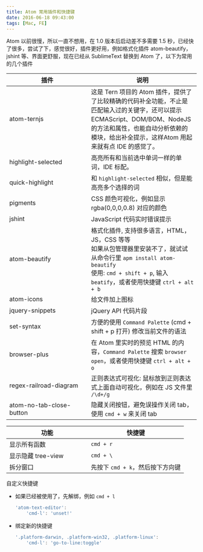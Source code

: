 ```yaml
---
title: Atom 常用插件和快捷键
date: 2016-06-18 09:43:00
tags: [Mac, FE]
---
```


Atom 以前很慢，所以一直不想用，在 1.0 版本后启动差不多需要 1.5 秒，已经快了很多，尝试了下，感觉很好，插件更好用，例如格式化插件 atom-beautify，jshint 等、界面更舒服，现在已经从 SublimeText 替换到 Atom 了，以下为常用的几个插件

<!--more-->

<style>
table td {
    min-width: 200px;
}
</style>

插件                    |         说明
---------------------- | ----------------------
atom-ternjs            | 这是 Tern 项目的 Atom 插件，提供了了比较精确的代码补全功能，不止是匹配输入过的关键字，还可以提示 ECMAScript、DOM/BOM、NodeJS 的方法和属性，也能自动分析依赖的模块，给出补全提示，这样Atom 用起来就有点 IDE 的感觉了。
highlight-selected     | 高亮所有和当前选中单词一样的单词，IDE 标配。
quick-highlight        | 和 `highlight-selected` 相似，但是能高亮多个选择的词
pigments               | CSS 颜色可视化，例如显示 rgba(0,0,0,0.8) 对应的颜色
jshint                 | JavaScript 代码实时错误提示
atom-beautify          | 格式化插件, 支持很多语言，HTML，JS，CSS 等等<br>如果从包管理器里安装不了，就试试从命令行里 `apm install atom-beautify`<br>使用: `cmd + shift + p`, 输入 `beatify`，或者使用快捷键 `ctrl + alt + b`
atom-icons             | 给文件加上图标
jquery-snippets        | jQuery API 代码片段
set-syntax             | 方便的使用 `Command Palette` (cmd + shift + p 打开) 修改当前文件的语法
browser-plus           | 在 Atom 里实时的预览 HTML 的内容，`Command Palette` 搜索 `browser open`，或者使用快捷键 `ctrl + alt + o`
regex-railroad-diagram | 正则表达式可视化: 鼠标放到正则表达式上面自动可视化，例如在 JS 文件里 `/\d+/g`
atom-no-tab-close-button | 隐藏关闭按钮，避免误操作关闭 tab，使用 `cmd + w` 来关闭 tab

功能              |        快捷键
----------------- | -----------------
显示所有函数        | `cmd + r`
显示隐藏 tree-view | `cmd + \`
拆分窗口           | 先按下 `cmd + k`，然后按下方向键

自定义快捷键

* 如果已经被使用了，先解绑，例如 `cmd + l`

    ```js
    'atom-text-editor':
        'cmd-l': 'unset!'
    ```
* 绑定新的快捷键

    ```js
    '.platform-darwin, .platform-win32, .platform-linux':
        'cmd-l': 'go-to-line:toggle'
    ```
